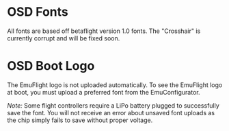# OSD Fonts
All fonts are based off betaflight version 1.0 fonts.  The "Crosshair" is currently corrupt and will be fixed soon.

# OSD Boot Logo
The EmuFlight logo is not uploaded automatically.  To see the EmuFlight logo at boot, you must upload a preferred font from the EmuConfigurator.

_Note:_ Some flight controllers require a LiPo battery plugged to successfully save the font.  You will not receive an error about unsaved font uploads as the chip simply fails to save without proper voltage.